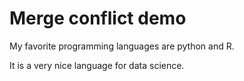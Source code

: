 # Merge conflict demo

My favorite programming languages are python and R.

It is a very nice language for data science.
